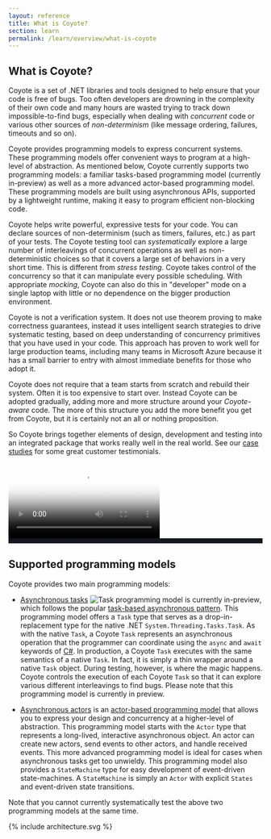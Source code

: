 ```yaml
---
layout: reference
title: What is Coyote?
section: learn
permalink: /learn/overview/what-is-coyote
---
```


## What is Coyote?

Coyote is a set of .NET libraries and tools designed to help ensure that your code is free of bugs.
Too often developers are drowning in the complexity of their own code and many hours are wasted
trying to track down impossible-to-find bugs, especially when dealing with _concurrent_ code or
various other sources of _non-determinism_ (like message ordering, failures, timeouts and so on).

Coyote provides programming models to express concurrent systems. These programming models offer
convenient ways to program at a high-level of abstraction. As mentioned below, Coyote currently
supports two programming models: a familiar tasks-based programming model (currently in-preview) as
well as a more advanced actor-based programming model. These programming models are built using
asynchronous APIs, supported by a lightweight runtime, making it easy to program efficient
non-blocking code.

Coyote helps write powerful, expressive tests for your code. You can declare sources of
non-determinism (such as timers, failures, etc.) as part of your tests. The Coyote testing tool can
_systematically_ explore a large number of interleavings of concurrent operations as well as
non-deterministic choices so that it covers a large set of behaviors in a very short time. This is
different from _stress testing_. Coyote takes control of the concurrency so that it can manipulate
every possible scheduling. With appropriate _mocking_, Coyote can also do this in "developer" mode
on a single laptop with little or no dependence on the bigger production environment.

Coyote is not a verification system. It does not use theorem proving to make correctness guarantees,
instead it uses intelligent search strategies to drive systematic testing, based on deep
understanding of concurrency primitives that you have used in your code. This approach has proven to
work well for large production teams, including many teams in Microsoft Azure because it has a small
barrier to entry with almost immediate benefits for those who adopt it.

Coyote does not require that a team starts from scratch and rebuild their system. Often it is too
expensive to start over. Instead Coyote can be adopted gradually, adding more and more structure
around your _Coyote-aware_ code. The more of this structure you add the more benefit you get from
Coyote, but it is certainly not an all or nothing proposition.

So Coyote brings together elements of design, development and testing into an integrated package
that works really well in the real world. See our [case
studies](../../case-studies/azure-batch-service) for some great customer testimonials.

 <div class="embed-responsive embed-responsive-16by9">
    <video id="shortintro" class="embed-responsive-item" controls poster="/coyote/assets/images/ShortIntro.png">
        <source  class="embed-responsive-item" src="https://github.com/microsoft/coyote-content/raw/master/assets/video/ShortIntro.mp4" type="video/mp4">
        <!-- <source src="/assets/ShortIntro.webm" type="video/webm"> -->
    </video>
</div>

<div id="caption" style="background:#151520; color:white; font-size: 18px; padding:5px;"></div>

<script type="text/javascript">

  var captions = [[0, "This animation shows messages passing through a highly parallel distributed system."],
              [5, "Each node represents a microservice or a piece of code running on some machine."],
              [10, "Messages are flying through this system in a way that makes it hard to debug when something goes wrong."],
              [16, "Coyote tests one async path at a time exploring all possible paths through the system and it does this very quickly"],
              [23, "It also records this path so that when it finds a bug that bug is 100% reproducible."]
          ];

  function show_captions(video, caption){
    var time = video.currentTime;
    var line = null;
    for (var i = 0; i < captions.length; i++) {
      var nextline = captions[i];
      if (nextline[0] > time) break;
      line = nextline;
    }
    if (line != null) {
      caption.style.display="block";
      caption.innerHTML = line[1]
    } else {
      caption.style.display="none";
    }
  }

  $(document).ready(function () {
      video  = $("#shortintro")[0];
      caption = $("#caption")[0];
      caption.style.display="none";
      video.ontimeupdate = function() { show_captions(video, caption); };
  });

</script>

## Supported programming models

Coyote provides two main programming models:

- [Asynchronous tasks](../programming-models/async/overview) ![Task programming model is currently
  in-preview](https://img.shields.io/static/v1?style=flat&color=red&label=&message=preview), which
  follows the popular [task-based asynchronous
  pattern](https://docs.microsoft.com/en-us/dotnet/standard/asynchronous-programming-patterns/task-based-asynchronous-pattern-tap).
  This programming model offers a `Task` type  that serves as a drop-in-replacement type for the
  native .NET `System.Threading.Tasks.Task`. As with the native `Task`, a Coyote `Task` represents
  an asynchronous operation that the programmer can coordinate using the `async` and `await`
  keywords of [C#](https://docs.microsoft.com/en-gb/dotnet/csharp/). In production, a Coyote `Task`
  executes with the same semantics of a native `Task`. In fact, it is simply a thin wrapper around a
  native `Task` object. During testing, however, is where the magic happens. Coyote controls the
  execution of each Coyote `Task` so that it can explore various different interleavings to find
  bugs. Please note that this programming model is currently in preview.

- [Asynchronous actors](../programming-models/actors/overview) is an [actor-based programming
  model](https://en.wikipedia.org/wiki/Actor_model) that allows you to express your design and
  concurrency at a higher-level of abstraction. This programming model starts with the `Actor` type
  that represents a long-lived, interactive asynchronous object. An actor can create new actors,
  send events to other actors, and handle received events. This more advanced programming model is
  ideal for cases when asynchronous tasks get too unwieldy. This programming model also provides a
  `StateMachine` type for easy development of event-driven state-machines. A `StateMachine` is
  simply an `Actor` with explicit `States` and event-driven state transitions.

Note that you cannot currently systematically test the above two programming models at the same
time.

<div class="embed-responsive embed-responsive-16by9">
{% include architecture.svg %}
</div>

<script type="text/javascript">

  function click_link(g){
    var href = g.attributes.href.value;
    if (href) {
      window.location.href = href;
    }
  }

  $(document).ready(function () {
      $(".node").on('click', function(e) {
        click_link(e.target.parentNode);
      });

      $(".nodetext").on('click', function(e) {
        click_link(e.target.parentNode);
      });
  });

</script>
